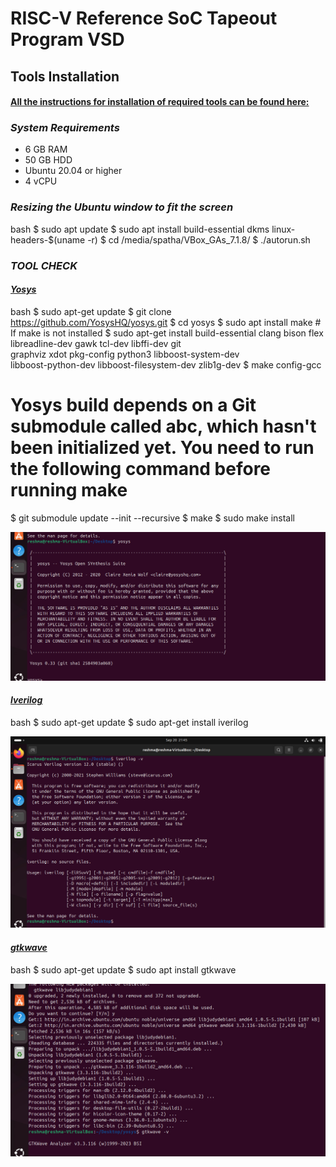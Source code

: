 # RISC-V Reference SoC Tapeout Program VSD

## Tools Installation

#### <ins>All the instructions for installation of required tools can be found here:</ins>

### *System Requirements*
- 6 GB RAM
- 50 GB HDD
- Ubuntu 20.04 or higher
- 4 vCPU

### *Resizing the Ubuntu window to fit the screen*
bash
$ sudo apt update
$ sudo apt install build-essential dkms linux-headers-$(uname -r)
$ cd /media/spatha/VBox_GAs_7.1.8/
$ ./autorun.sh


### *TOOL CHECK*

#### <ins>*Yosys*</ins>
bash
$ sudo apt-get update
$ git clone https://github.com/YosysHQ/yosys.git
$ cd yosys
$ sudo apt install make               # If make is not installed
$ sudo apt-get install build-essential clang bison flex \
    libreadline-dev gawk tcl-dev libffi-dev git \
    graphviz xdot pkg-config python3 libboost-system-dev \
    libboost-python-dev libboost-filesystem-dev zlib1g-dev
$ make config-gcc
# Yosys build depends on a Git submodule called abc, which hasn't been initialized yet. You need to run the following command before running make
$ git submodule update --init --recursive
$ make 
$ sudo make install

![Alt Text](Images/yosys.jpeg)

#### <ins>*Iverilog*</ins>
bash
$ sudo apt-get update
$ sudo apt-get install iverilog

![Alt Text](Images/iverilog.jpeg)

#### <ins>*gtkwave*</ins>
bash
$ sudo apt-get update
$ sudo apt install gtkwave

![Alt Text](Images/gtkwave.jpeg)
